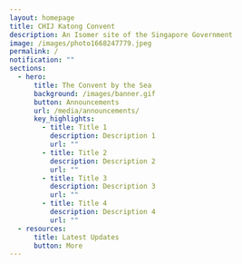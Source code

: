 ```yaml
---
layout: homepage
title: CHIJ Katong Convent
description: An Isomer site of the Singapore Government
image: /images/photo1668247779.jpeg
permalink: /
notification: ""
sections:
  - hero:
      title: The Convent by the Sea
      background: /images/banner.gif
      button: Announcements
      url: /media/announcements/
      key_highlights:
        - title: Title 1
          description: Description 1
          url: ""
        - title: Title 2
          description: Description 2
          url: ""
        - title: Title 3
          description: Description 3
          url: ""
        - title: Title 4
          description: Description 4
          url: ""
  - resources:
      title: Latest Updates
      button: More
---
```


